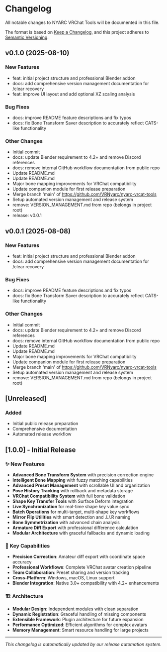 # Changelog

All notable changes to NYARC VRChat Tools will be documented in this file.

The format is based on [Keep a Changelog](https://keepachangelog.com/en/1.0.0/),
and this project adheres to [Semantic Versioning](https://semver.org/spec/v2.0.0.html).



## v0.1.0 (2025-08-10)

### New Features
* feat: initial project structure and professional Blender addon
* docs: add comprehensive version management documentation for /clear recovery
* feat: improve UI layout and add optional XZ scaling analysis

### Bug Fixes
* docs: improve README feature descriptions and fix typos
* docs: fix Bone Transform Saver description to accurately reflect CATS-like functionality

### Other Changes
* Initial commit
* docs: update Blender requirement to 4.2+ and remove Discord references
* docs: remove internal GitHub workflow documentation from public repo
* Update README.md
* Update README.md
* Major bone mapping improvements for VRChat compatibility
* Update companion module for first release preparation
* Merge branch 'main' of https://github.com/VRNyarc/nyarc-vrcat-tools
* Setup automated version management and release system
* remove: VERSION_MANAGEMENT.md from repo (belongs in project root)
* release: v0.0.1


## v0.0.1 (2025-08-08)

### New Features
* feat: initial project structure and professional Blender addon
* docs: add comprehensive version management documentation for /clear recovery

### Bug Fixes
* docs: improve README feature descriptions and fix typos
* docs: fix Bone Transform Saver description to accurately reflect CATS-like functionality

### Other Changes
* Initial commit
* docs: update Blender requirement to 4.2+ and remove Discord references
* docs: remove internal GitHub workflow documentation from public repo
* Update README.md
* Update README.md
* Major bone mapping improvements for VRChat compatibility
* Update companion module for first release preparation
* Merge branch 'main' of https://github.com/VRNyarc/nyarc-vrcat-tools
* Setup automated version management and release system
* remove: VERSION_MANAGEMENT.md from repo (belongs in project root)


## [Unreleased]

### Added
- Initial public release preparation
- Comprehensive documentation
- Automated release workflow

## [1.0.0] - Initial Release

### ✨ New Features
- **Advanced Bone Transform System** with precision correction engine
- **Intelligent Bone Mapping** with fuzzy matching capabilities
- **Advanced Preset Management** with scrollable UI and organization
- **Pose History Tracking** with rollback and metadata storage
- **VRChat Compatibility System** with full bone validation
- **Shape Key Transfer Tools** with Surface Deform integration
- **Live Synchronization** for real-time shape key value sync
- **Batch Operations** for multi-target, multi-shape key workflows
- **Mirror Flip Utilities** with smart detection and .L/.R naming
- **Bone Symmetrization** with advanced chain analysis
- **Armature Diff Export** with professional difference calculation
- **Modular Architecture** with graceful fallbacks and dynamic loading

### 🎯 Key Capabilities
- **Precision Correction**: Amateur diff export with coordinate space accuracy
- **Professional Workflows**: Complete VRChat avatar creation pipeline
- **Team Collaboration**: Preset sharing and version tracking
- **Cross-Platform**: Windows, macOS, Linux support
- **Blender Integration**: Native 3.0+ compatibility with 4.2+ enhancements

### 🏗️ Architecture
- **Modular Design**: Independent modules with clean separation
- **Dynamic Registration**: Graceful handling of missing components  
- **Extensible Framework**: Plugin architecture for future expansion
- **Performance Optimized**: Efficient algorithms for complex avatars
- **Memory Management**: Smart resource handling for large projects

---

*This changelog is automatically updated by our release automation system.*